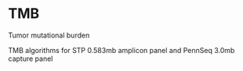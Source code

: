 # TMB
Tumor mutational burden


TMB algorithms for STP 0.583mb amplicon panel and PennSeq 3.0mb capture panel
